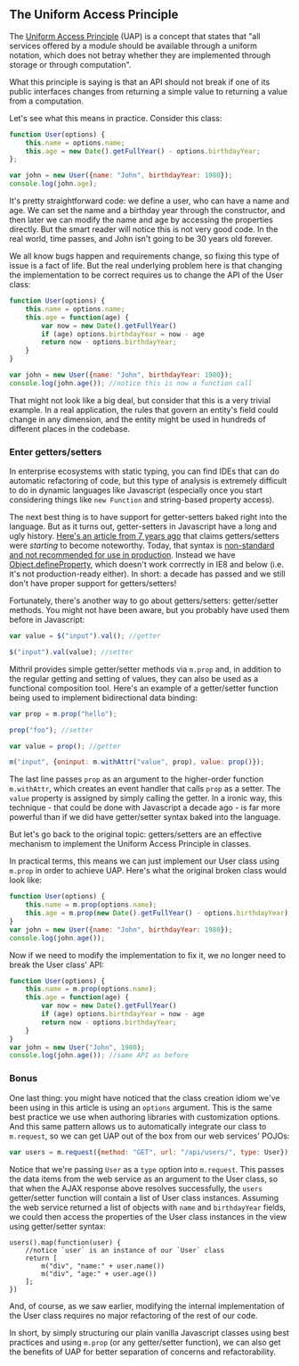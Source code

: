 ## The Uniform Access Principle

The [Uniform Access Principle](http://en.wikipedia.org/wiki/Uniform_access_principle) (UAP) is a concept that states that "all services offered by a module should be available through a uniform notation, which does not betray whether they are implemented through storage or through computation".

What this principle is saying is that an API should not break if one of its public interfaces changes from returning a simple value to returning a value from a computation.

Let's see what this means in practice. Consider this class:

```javascript
function User(options) {
	this.name = options.name;
	this.age = new Date().getFullYear() - options.birthdayYear;
};

var john = new User({name: "John", birthdayYear: 1980});
console.log(john.age);
```

It's pretty straightforward code: we define a user, who can have a name and age. We can set the name and a birthday year through the constructor, and then later we can modify the name and age by accessing the properties directly. But the smart reader will notice this is not very good code. In the real world, time passes, and John isn't going to be 30 years old forever.

We all know bugs happen and requirements change, so fixing this type of issue is a fact of life. But the real underlying problem here is that changing the implementation to be correct requires us to change the API of the User class:

```javascript
function User(options) {
	this.name = options.name;
	this.age = function(age) {
		var now = new Date().getFullYear()
		if (age) options.birthdayYear = now - age
		return now - options.birthdayYear;
	}
}

var john = new User({name: "John", birthdayYear: 1980});
console.log(john.age()); //notice this is now a function call
```

That might not look like a big deal, but consider that this is a very trivial example. In a real application, the rules that govern an entity's field could change in any dimension, and the entity might be used in hundreds of different places in the codebase.

### Enter getters/setters

In enterprise ecosystems with static typing, you can find IDEs that can do automatic refactoring of code, but this type of analysis is extremely difficult to do in dynamic languages like Javascript (especially once you start considering things like `new Function` and string-based property access).

The next best thing is to have support for getter-setters baked right into the language. But as it turns out, getter-setters in Javascript have a long and ugly history. [Here's an article from 7 years ago](http://ejohn.org/blog/javascript-getters-and-setters/) that claims getters/setters were *starting* to become noteworthy. Today, that syntax is [non-standard and not recommended for use in production](https://developer.mozilla.org/en-US/docs/Web/JavaScript/Reference/Global_Objects/Object/defineGetter). Instead we have [Object.defineProperty](https://developer.mozilla.org/en-US/docs/Web/JavaScript/Reference/Global_Objects/Object/defineProperty), which doesn't work corrrectly in IE8 and below (i.e. it's not production-ready either). In short: a decade has passed and we still don't have proper support for getters/setters!

Fortunately, there's another way to go about getters/setters: getter/setter methods. You might not have been aware, but you probably have used them before in Javascript:

```javascript
var value = $("input").val(); //getter

$("input").val(value); //setter
```

Mithril provides simple getter/setter methods via `m.prop` and, in addition to the regular getting and setting of values, they can also be used as a functional composition tool. Here's an example of a getter/setter function being used to implement bidirectional data binding:

```javascript
var prop = m.prop("hello");

prop("foo"); //setter

var value = prop(); //getter

m("input", {oninput: m.withAttr("value", prop), value: prop()});
```

The last line passes `prop` as an argument to the higher-order function `m.withAttr`, which creates an event handler that calls `prop` as a setter. The `value` property is assigned by simply calling the getter. In a ironic way, this technique - that could be done with Javascript a decade ago - is far more powerful than if we did have getter/setter syntax baked into the language.

But let's go back to the original topic: getters/setters are an effective mechanism to implement the Uniform Access Principle in classes.

In practical terms, this means we can just implement our User class using `m.prop` in order to achieve UAP. Here's what the original broken class would look like:

```javascript
function User(options) {
	this.name = m.prop(options.name);
	this.age = m.prop(new Date().getFullYear() - options.birthdayYear);
}
var john = new User({name: "John", birthdayYear: 1980});
console.log(john.age());
```

Now if we need to modify the implementation to fix it, we no longer need to break the User class' API:

```javascript
function User(options) {
	this.name = m.prop(options.name);
	this.age = function(age) {
		var now = new Date().getFullYear()
		if (age) options.birthdayYear = now - age
		return now - options.birthdayYear;
	}
}
var john = new User("John", 1980);
console.log(john.age()); //same API as before
```

### Bonus

One last thing: you might have noticed that the class creation idiom we've been using in this article is using an `options` argument. This is the same best practice we use when authoring libraries with customization options. And this same pattern allows us to automatically integrate our class to `m.request`, so we can get UAP out of the box from our web services' POJOs:

```javascript
var users = m.request({method: "GET", url: "/api/users/", type: User});
```

Notice that we're passing `User` as a `type` option into `m.request`. This passes the data items from the web service as an argument to the User class, so that when the AJAX response above resolves successfully, the `users` getter/setter function will contain a list of User class instances. Assuming the web service returned a list of objects with `name` and `birthdayYear` fields, we could then access the properties of the User class instances in the view using getter/setter syntax:

```
users().map(function(user) {
	//notice `user` is an instance of our `User` class
	return [
		m("div", "name:" + user.name())
		m("div", "age:" + user.age())
	];
})
```

And, of course, as we saw earlier, modifying the internal implementation of the User class requires no major refactoring of the rest of our code.

In short, by simply structuring our plain vanilla Javascript classes using best practices and using `m.prop` (or any getter/setter function), we can also get the benefits of UAP for better separation of concerns and refactorability.